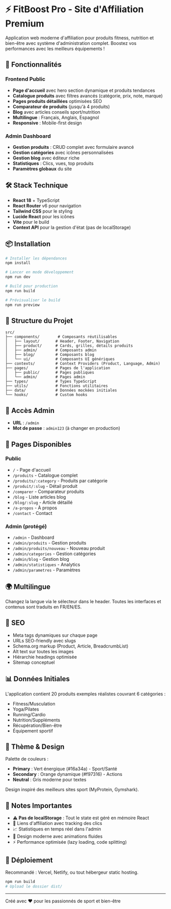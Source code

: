 # ⚡ FitBoost Pro - Site d'Affiliation Premium

Application web moderne d'affiliation pour produits fitness, nutrition et bien-être avec système d'administration complet. Boostez vos performances avec les meilleurs équipements !

## 🚀 Fonctionnalités

### Frontend Public
- **Page d'accueil** avec hero section dynamique et produits tendances
- **Catalogue produits** avec filtres avancés (catégorie, prix, note, marque)
- **Pages produits détaillées** optimisées SEO
- **Comparateur de produits** (jusqu'à 4 produits)
- **Blog** avec articles conseils sport/nutrition
- **Multilingue** : Français, Anglais, Espagnol
- **Responsive** : Mobile-first design

### Admin Dashboard
- **Gestion produits** : CRUD complet avec formulaire avancé
- **Gestion catégories** avec icônes personnalisées
- **Gestion blog** avec éditeur riche
- **Statistiques** : Clics, vues, top produits
- **Paramètres globaux** du site

## 🛠️ Stack Technique

- **React 18** + TypeScript
- **React Router** v6 pour navigation
- **Tailwind CSS** pour le styling
- **Lucide React** pour les icônes
- **Vite** pour le build
- **Context API** pour la gestion d'état (pas de localStorage)

## 📦 Installation

```bash
# Installer les dépendances
npm install

# Lancer en mode développement
npm run dev

# Build pour production
npm run build

# Prévisualiser le build
npm run preview
```

## 🎨 Structure du Projet

```
src/
├── components/        # Composants réutilisables
│   ├── layout/       # Header, Footer, Navigation
│   ├── product/      # Cards, grilles, détails produits
│   ├── admin/        # Composants admin
│   ├── blog/         # Composants blog
│   └── ui/           # Composants UI génériques
├── contexts/         # Context Providers (Product, Language, Admin)
├── pages/            # Pages de l'application
│   ├── public/       # Pages publiques
│   └── admin/        # Pages admin
├── types/            # Types TypeScript
├── utils/            # Fonctions utilitaires
├── data/             # Données mockées initiales
└── hooks/            # Custom hooks

```

## 🔐 Accès Admin

- **URL** : `/admin`
- **Mot de passe** : `admin123` (à changer en production)

## 📱 Pages Disponibles

### Public
- `/` - Page d'accueil
- `/produits` - Catalogue complet
- `/produits/:category` - Produits par catégorie
- `/produit/:slug` - Détail produit
- `/comparer` - Comparateur produits
- `/blog` - Liste articles blog
- `/blog/:slug` - Article détaillé
- `/a-propos` - À propos
- `/contact` - Contact

### Admin (protégé)
- `/admin` - Dashboard
- `/admin/produits` - Gestion produits
- `/admin/produits/nouveau` - Nouveau produit
- `/admin/categories` - Gestion catégories
- `/admin/blog` - Gestion blog
- `/admin/statistiques` - Analytics
- `/admin/parametres` - Paramètres

## 🌍 Multilingue

Changez la langue via le sélecteur dans le header. Toutes les interfaces et contenus sont traduits en FR/EN/ES.

## 🎯 SEO

- Meta tags dynamiques sur chaque page
- URLs SEO-friendly avec slugs
- Schema.org markup (Product, Article, BreadcrumbList)
- Alt text sur toutes les images
- Hiérarchie headings optimisée
- Sitemap conceptuel

## 📊 Données Initiales

L'application contient 20 produits exemples réalistes couvrant 6 catégories :
- Fitness/Musculation
- Yoga/Pilates
- Running/Cardio
- Nutrition/Suppléments
- Récupération/Bien-être
- Équipement sportif

## 🎨 Thème & Design

Palette de couleurs :
- **Primary** : Vert énergique (#16a34a) - Sport/Santé
- **Secondary** : Orange dynamique (#f97316) - Actions
- **Neutral** : Gris moderne pour textes

Design inspiré des meilleurs sites sport (MyProtein, Gymshark).

## 📝 Notes Importantes

- ⚠️ **Pas de localStorage** : Tout le state est géré en mémoire React
- 🔗 Liens d'affiliation avec tracking des clics
- 📈 Statistiques en temps réel dans l'admin
- 🎨 Design moderne avec animations fluides
- ⚡ Performance optimisée (lazy loading, code splitting)

## 🚀 Déploiement

Recommandé : Vercel, Netlify, ou tout hébergeur static hosting.

```bash
npm run build
# Upload le dossier dist/
```

---

Créé avec ❤️ pour les passionnés de sport et bien-être
